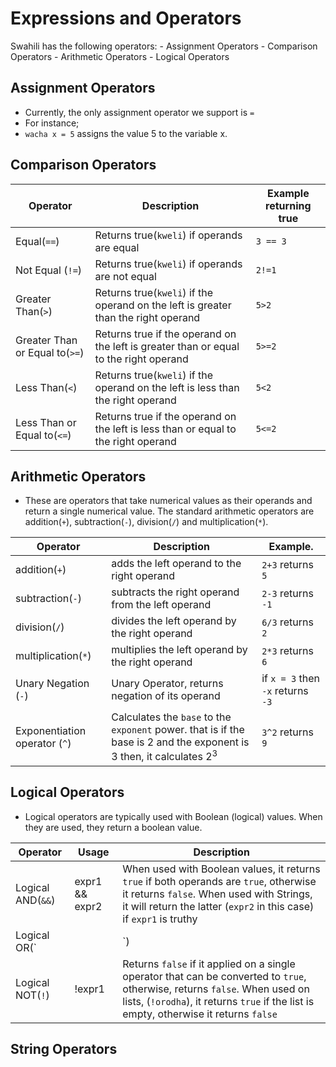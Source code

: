# Expressions and Operators

Swahili has the following operators:
	- Assignment Operators
	- Comparison Operators
	- Arithmetic Operators
	- Logical Operators

## Assignment Operators
- Currently, the only assignment operator we support is `=`
- For instance;
- `wacha x = 5` assigns the value 5 to the variable x.

## Comparison Operators
Operator 	| Description 	| Example returning true
------------|---------------|-----------------------
Equal(`==`) | Returns true(`kweli`) if operands are equal | `3 == 3`
Not Equal (`!=`) | Returns true(`kweli`) if operands are not equal| `2!=1`
Greater Than(`>`)| Returns true(`kweli`) if the operand on the left is greater than the right operand | `5>2`
Greater Than or Equal to(`>=`) | Returns true if the operand on the left is greater than or equal to the right operand | `5>=2`
Less Than(`<`)| Returns true(`kweli`) if the operand on the left is less than the right operand | `5<2`
Less Than or Equal to(`<=`) | Returns true if the operand on the left is less than or equal to the right operand | `5<=2`

## Arithmetic Operators
- These are operators that take numerical values as their operands and return a single numerical value. The standard arithmetic operators are addition(`+`), subtraction(`-`), division(`/`) and multiplication(`*`). 

Operator 	| Description 	| Example.
------------|---------------|-----------------------
addition(`+`)| adds the left operand to the right operand | `2+3` returns `5`
subtraction(`-`)| subtracts the right operand from the left operand | `2-3` returns `-1`
division(`/`)| divides the left operand by the right operand | `6/3` returns `2`
multiplication(`*`)| multiplies the left operand by the right operand | `2*3` returns `6`
Unary Negation (`-`)| Unary Operator, returns negation of its operand | if `x = 3` then `-x` returns `-3`
Exponentiation operator (`^`) | Calculates the `base` to the `exponent` power. that is if the base is 2 and the exponent is 3 then, it calculates 2<sup>3</sup> | `3^2` returns `9`

## Logical Operators
- Logical operators are typically used with Boolean (logical) values. When they are used, they return a boolean value. 

Operator 	| Usage		 	| Description
------------|---------------|-----------------------
Logical AND(`&&`) | expr1 && expr2 | When used with Boolean values, it returns `true` if both operands are `true`, otherwise it returns `false`. When used with Strings, it will return the latter (`expr2` in this case) if `expr1` is truthy
Logical OR(`||`) | expr1 || expr2 | When used with Boolean values, it returns `true` if either operand is `true`, otherwise it returns `false` when both operands are `false`. When used with Strings, it will return the first truthy value it encounters. 
Logical NOT(`!`) | !expr1 | Returns `false` if it applied on a single operator that can be converted to `true`, otherwise, returns `false`. When used on lists, (`!orodha`), it returns `true` if the list is empty, otherwise it returns `false`


## String Operators
